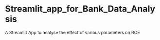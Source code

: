 # Streamlit_app_for_Bank_Data_Analysis
A Streamlit App to analyse the effect of various parameters on ROE
